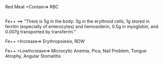 ##

Red Meat =Contain=> RBC

##

Fe++ ==> "There is 5g in the body: 3g in the erythroid cells, 1g stored in ferritin (especially of enterocytes) and hemosiderin, 0.5g in myoglobin, and 0.007g transported by transferrin."

Fe++ =Increase=> Erythropoiesis, RDW

Fe++ =LowIncrease=> Microcytic Anemia, Pica, Nail Problem, Tongue Atrophy, Angular Stomatitis

